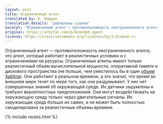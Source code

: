 ```yaml
---
layout: post
title: Ограниченный агент
translated_by: К. Кирдан
translation_details: "добавлены ссылки"
excerpt: "Ограниченный агент — противоположность неограниченного агента; это агент, который работает в реалистичных условиях и с ограничениями на ресурсы. Ограниченные агенты имеют только реалистичный объем вычислительной мощности, оперативной памяти и дискового пространства (не больше, чем уместилось бы в один объем Хаббла). Они работают в реальном времени, а это значит, что время во внешнем мире течет по мере того, как они раздумывают. У них нет совершенных знаний об окружающей среде. Их датчики зашумлены и требуют вероятностных предположений. Они могут воздействовать на окружающую среду только через двигательные сигналы. Их окружающая среда больше их самих, и не может быть полностью смоделирована за реалистичные объемы времени."
original: https://arbital.com/p/bounded_agent
license: https://creativecommons.org/licenses/by/3.0/deed.ru
---
```

Ограниченный агент — противоположность неограниченного агента; это агент, который работает в реалистичных условиях и с ограничениями на ресурсы. Ограниченные агенты имеют только реалистичный объем вычислительной мощности, оперативной памяти и дискового пространства (не больше, чем уместилось бы в один [объем Хаббла](https://ru.wikipedia.org/wiki/%D0%9E%D0%B1%D1%8A%D1%91%D0%BC_%D0%A5%D0%B0%D0%B1%D0%B1%D0%BB%D0%B0)). Они работают в реальном времени, а это значит, что время во внешнем мире течет по мере того, как они раздумывают. У них нет совершенных знаний об окружающей среде. Их датчики зашумлены и требуют вероятностных предположений. Они могут воздействовать на окружающую среду только через двигательные сигналы. Их окружающая среда больше их самих, и не может быть полностью смоделирована за реалистичные объемы времени.

{% include routes.html %}
